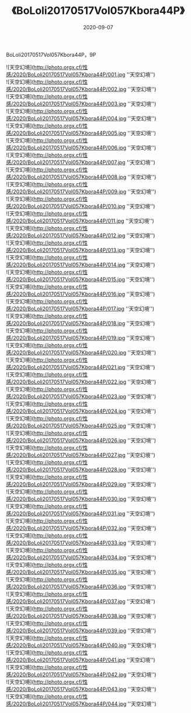 ﻿---
layout: post
title: 《BoLoli20170517Vol057Kbora44P》
date: 2020-09-07
img: http://photo.orgx.cf/性感/2020/BoLoli20170517Vol057Kbora44P/000.jpg
tags: [美女,性感,泳衣]
---

BoLoli20170517Vol057Kbora44P，9P



![天空幻境](http://photo.orgx.cf/性感/2020/BoLoli20170517Vol057Kbora44P/001.jpg ''天空幻境'')<br>
![天空幻境](http://photo.orgx.cf/性感/2020/BoLoli20170517Vol057Kbora44P/002.jpg ''天空幻境'')<br>
![天空幻境](http://photo.orgx.cf/性感/2020/BoLoli20170517Vol057Kbora44P/003.jpg ''天空幻境'')<br>
![天空幻境](http://photo.orgx.cf/性感/2020/BoLoli20170517Vol057Kbora44P/004.jpg ''天空幻境'')<br>
![天空幻境](http://photo.orgx.cf/性感/2020/BoLoli20170517Vol057Kbora44P/005.jpg ''天空幻境'')<br>
![天空幻境](http://photo.orgx.cf/性感/2020/BoLoli20170517Vol057Kbora44P/006.jpg ''天空幻境'')<br>
![天空幻境](http://photo.orgx.cf/性感/2020/BoLoli20170517Vol057Kbora44P/007.jpg ''天空幻境'')<br>
![天空幻境](http://photo.orgx.cf/性感/2020/BoLoli20170517Vol057Kbora44P/008.jpg ''天空幻境'')<br>
![天空幻境](http://photo.orgx.cf/性感/2020/BoLoli20170517Vol057Kbora44P/009.jpg ''天空幻境'')<br>
![天空幻境](http://photo.orgx.cf/性感/2020/BoLoli20170517Vol057Kbora44P/010.jpg ''天空幻境'')<br>
![天空幻境](http://photo.orgx.cf/性感/2020/BoLoli20170517Vol057Kbora44P/011.jpg ''天空幻境'')<br>
![天空幻境](http://photo.orgx.cf/性感/2020/BoLoli20170517Vol057Kbora44P/012.jpg ''天空幻境'')<br>
![天空幻境](http://photo.orgx.cf/性感/2020/BoLoli20170517Vol057Kbora44P/013.jpg ''天空幻境'')<br>
![天空幻境](http://photo.orgx.cf/性感/2020/BoLoli20170517Vol057Kbora44P/014.jpg ''天空幻境'')<br>
![天空幻境](http://photo.orgx.cf/性感/2020/BoLoli20170517Vol057Kbora44P/015.jpg ''天空幻境'')<br>
![天空幻境](http://photo.orgx.cf/性感/2020/BoLoli20170517Vol057Kbora44P/016.jpg ''天空幻境'')<br>
![天空幻境](http://photo.orgx.cf/性感/2020/BoLoli20170517Vol057Kbora44P/017.jpg ''天空幻境'')<br>
![天空幻境](http://photo.orgx.cf/性感/2020/BoLoli20170517Vol057Kbora44P/018.jpg ''天空幻境'')<br>
![天空幻境](http://photo.orgx.cf/性感/2020/BoLoli20170517Vol057Kbora44P/019.jpg ''天空幻境'')<br>
![天空幻境](http://photo.orgx.cf/性感/2020/BoLoli20170517Vol057Kbora44P/020.jpg ''天空幻境'')<br>
![天空幻境](http://photo.orgx.cf/性感/2020/BoLoli20170517Vol057Kbora44P/021.jpg ''天空幻境'')<br>
![天空幻境](http://photo.orgx.cf/性感/2020/BoLoli20170517Vol057Kbora44P/022.jpg ''天空幻境'')<br>
![天空幻境](http://photo.orgx.cf/性感/2020/BoLoli20170517Vol057Kbora44P/023.jpg ''天空幻境'')<br>
![天空幻境](http://photo.orgx.cf/性感/2020/BoLoli20170517Vol057Kbora44P/024.jpg ''天空幻境'')<br>
![天空幻境](http://photo.orgx.cf/性感/2020/BoLoli20170517Vol057Kbora44P/025.jpg ''天空幻境'')<br>
![天空幻境](http://photo.orgx.cf/性感/2020/BoLoli20170517Vol057Kbora44P/026.jpg ''天空幻境'')<br>
![天空幻境](http://photo.orgx.cf/性感/2020/BoLoli20170517Vol057Kbora44P/027.jpg ''天空幻境'')<br>
![天空幻境](http://photo.orgx.cf/性感/2020/BoLoli20170517Vol057Kbora44P/028.jpg ''天空幻境'')<br>
![天空幻境](http://photo.orgx.cf/性感/2020/BoLoli20170517Vol057Kbora44P/029.jpg ''天空幻境'')<br>
![天空幻境](http://photo.orgx.cf/性感/2020/BoLoli20170517Vol057Kbora44P/030.jpg ''天空幻境'')<br>
![天空幻境](http://photo.orgx.cf/性感/2020/BoLoli20170517Vol057Kbora44P/031.jpg ''天空幻境'')<br>
![天空幻境](http://photo.orgx.cf/性感/2020/BoLoli20170517Vol057Kbora44P/032.jpg ''天空幻境'')<br>
![天空幻境](http://photo.orgx.cf/性感/2020/BoLoli20170517Vol057Kbora44P/033.jpg ''天空幻境'')<br>
![天空幻境](http://photo.orgx.cf/性感/2020/BoLoli20170517Vol057Kbora44P/034.jpg ''天空幻境'')<br>
![天空幻境](http://photo.orgx.cf/性感/2020/BoLoli20170517Vol057Kbora44P/035.jpg ''天空幻境'')<br>
![天空幻境](http://photo.orgx.cf/性感/2020/BoLoli20170517Vol057Kbora44P/036.jpg ''天空幻境'')<br>
![天空幻境](http://photo.orgx.cf/性感/2020/BoLoli20170517Vol057Kbora44P/037.jpg ''天空幻境'')<br>
![天空幻境](http://photo.orgx.cf/性感/2020/BoLoli20170517Vol057Kbora44P/038.jpg ''天空幻境'')<br>
![天空幻境](http://photo.orgx.cf/性感/2020/BoLoli20170517Vol057Kbora44P/039.jpg ''天空幻境'')<br>
![天空幻境](http://photo.orgx.cf/性感/2020/BoLoli20170517Vol057Kbora44P/040.jpg ''天空幻境'')<br>
![天空幻境](http://photo.orgx.cf/性感/2020/BoLoli20170517Vol057Kbora44P/041.jpg ''天空幻境'')<br>
![天空幻境](http://photo.orgx.cf/性感/2020/BoLoli20170517Vol057Kbora44P/042.jpg ''天空幻境'')<br>
![天空幻境](http://photo.orgx.cf/性感/2020/BoLoli20170517Vol057Kbora44P/043.jpg ''天空幻境'')<br>
![天空幻境](http://photo.orgx.cf/性感/2020/BoLoli20170517Vol057Kbora44P/044.jpg ''天空幻境'')<br>